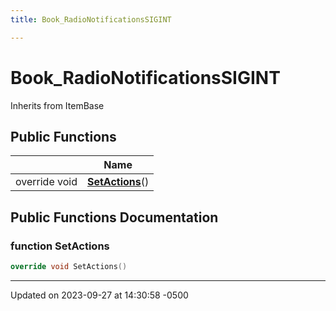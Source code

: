 ```yaml
---
title: Book_RadioNotificationsSIGINT

---
```


# Book_RadioNotificationsSIGINT





Inherits from ItemBase

## Public Functions

|                | Name           |
| -------------- | -------------- |
| override void | **[SetActions](class_book___radio_notifications_s_i_g_i_n_t.md#function-setactions)**() |

## Public Functions Documentation

### function SetActions

```cpp
override void SetActions()
```


-------------------------------

Updated on 2023-09-27 at 14:30:58 -0500